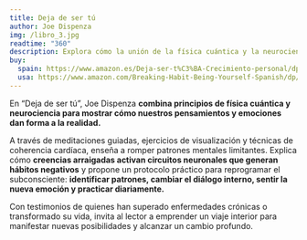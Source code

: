 ```yaml
---
title: Deja de ser tú
author: Joe Dispenza
img: /libro_3.jpg
readtime: "360"
description: Explora cómo la unión de la física cuántica y la neurociencia permite reprogramar la mente y transformar la realidad personal.
buy:
  spain: https://www.amazon.es/Deja-ser-t%C3%BA-Crecimiento-personal/dp/8479538252  :contentReference[oaicite:4]{index=4}
  usa: https://www.amazon.com/Breaking-Habit-Being-Yourself-Spanish/dp/8479538252         :contentReference[oaicite:5]{index=5}
---
```


En “Deja de ser tú”, Joe Dispenza **combina principios de física cuántica y neurociencia para mostrar cómo nuestros pensamientos y emociones dan forma a la realidad.**

A través de meditaciones guiadas, ejercicios de visualización y técnicas de coherencia cardíaca, enseña a romper patrones mentales limitantes. Explica cómo **creencias arraigadas activan circuitos neuronales que generan hábitos negativos** y propone un protocolo práctico para reprogramar el subconsciente: **identificar patrones, cambiar el diálogo interno, sentir la nueva emoción y practicar diariamente.**

Con testimonios de quienes han superado enfermedades crónicas o transformado su vida, invita al lector a emprender un viaje interior para manifestar nuevas posibilidades y alcanzar un cambio profundo.
